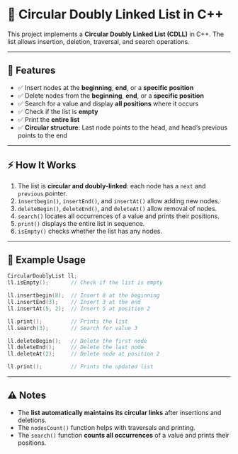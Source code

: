 
# 🔵 Circular Doubly Linked List in C++

This project implements a **Circular Doubly Linked List (CDLL)** in C++. The list allows insertion, deletion, traversal, and search operations.

---

## 📝 Features

* ✅ Insert nodes at the **beginning**, **end**, or a **specific position**
* ✅ Delete nodes from the **beginning**, **end**, or a **specific position**
* ✅ Search for a value and display **all positions** where it occurs
* ✅ Check if the list is **empty**
* ✅ Print the **entire list**
* ✅ **Circular structure**: Last node points to the head, and head’s previous points to the end

---

## ⚡ How It Works

1. The list is **circular and doubly-linked**: each node has a `next` and `previous` pointer.
2. `insertbegin()`, `insertEnd()`, and `insertAt()` allow adding new nodes.
3. `deleteBegin()`, `deleteEnd()`, and `deleteAt()` allow removal of nodes.
4. `search()` locates all occurrences of a value and prints their positions.
5. `print()` displays the entire list in sequence.
6. `isEmpty()` checks whether the list has any nodes.

---

## 🔧 Example Usage

```cpp
CircularDoublyList ll;
ll.isEmpty();       // Check if the list is empty

ll.insertbegin(8);  // Insert 8 at the beginning
ll.insertEnd(3);    // Insert 3 at the end
ll.insertAt(5, 2);  // Insert 5 at position 2

ll.print();         // Prints the list
ll.search(3);       // Search for value 3

ll.deleteBegin();   // Delete the first node
ll.deleteEnd();     // Delete the last node
ll.deleteAt(2);     // Delete node at position 2

ll.print();         // Prints the updated list
```

---

## ⚠️ Notes

* The **list automatically maintains its circular links** after insertions and deletions.
* The `nodesCount()` function helps with traversals and printing.
* The `search()` function **counts all occurrences** of a value and prints their positions.


